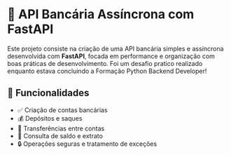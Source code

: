 # 🏦 API Bancária Assíncrona com FastAPI

Este projeto consiste na criação de uma API bancária simples e assíncrona desenvolvida com **FastAPI**, focada em performance e organização com boas práticas de desenvolvimento.
Foi um desafio pratico realizado enquanto estava concluindo a Formação Python Backend Developer!

## 🚀 Funcionalidades

- ✅ Criação de contas bancárias
- 💰 Depósitos e saques
- 🔄 Transferências entre contas
- 📄 Consulta de saldo e extrato
- 🔒 Operações seguras e tratamento de exceções
